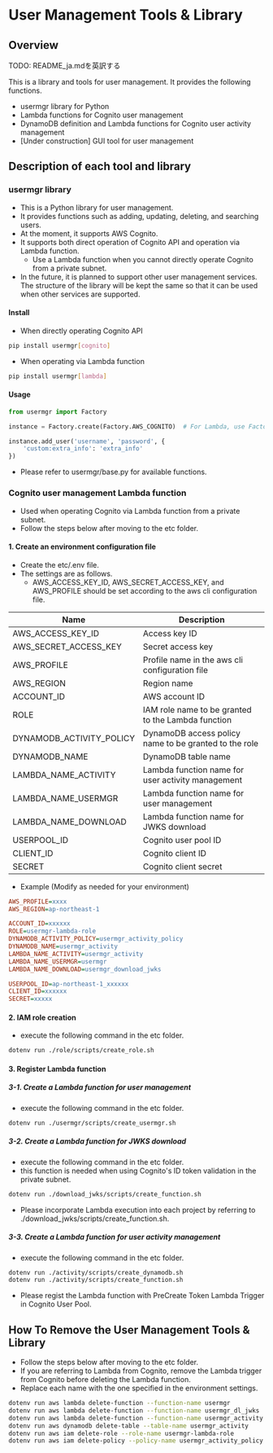 # User Management Tools & Library

## Overview

TODO: README_ja.mdを英訳する

This is a library and tools for user management.
It provides the following functions.

- usermgr library for Python
- Lambda functions for Cognito user management
- DynamoDB definition and Lambda functions for Cognito user activity management
- [Under construction] GUI tool for user management

## Description of each tool and library

### usermgr library

- This is a Python library for user management.
- It provides functions such as adding, updating, deleting, and searching users.
- At the moment, it supports AWS Cognito.
- It supports both direct operation of Cognito API and operation via Lambda function.
  - Use a Lambda function when you cannot directly operate Cognito from a private subnet.
- In the future, it is planned to support other user management services. The structure of the library will be kept the same so that it can be used when other services are supported.

#### Install

- When directly operating Cognito API

```bash
pip install usermgr[cognito]
```

- When operating via Lambda function

```bash
pip install usermgr[lambda]
```

#### Usage

```python
from usermgr import Factory

instance = Factory.create(Factory.AWS_COGNITO)  # For Lambda, use Factory.AWS_LAMBDA

instance.add_user('username', 'password', {
    'custom:extra_info': 'extra_info'
})
```

- Please refer to usermgr/base.py for available functions.

### Cognito user management Lambda function

- Used when operating Cognito via Lambda function from a private subnet.
- Follow the steps below after moving to the etc folder.

#### 1. Create an environment configuration file

- Create the etc/.env file.
- The settings are as follows.
  - AWS_ACCESS_KEY_ID, AWS_SECRET_ACCESS_KEY, and AWS_PROFILE should be set according to the aws cli configuration file.

| Name | Description |
| ---- | ----------- |
| AWS_ACCESS_KEY_ID | Access key ID |
| AWS_SECRET_ACCESS_KEY | Secret access key |
| AWS_PROFILE | Profile name in the aws cli configuration file |
| AWS_REGION | Region name |
| ACCOUNT_ID | AWS account ID |
| ROLE | IAM role name to be granted to the Lambda function |
| DYNAMODB_ACTIVITY_POLICY | DynamoDB access policy name to be granted to the role |
| DYNAMODB_NAME | DynamoDB table name |
| LAMBDA_NAME_ACTIVITY| Lambda function name for user activity management |
| LAMBDA_NAME_USERMGR| Lambda function name for user management |
| LAMBDA_NAME_DOWNLOAD| Lambda function name for JWKS download |
| USERPOOL_ID | Cognito user pool ID |
| CLIENT_ID | Cognito client ID |
| SECRET | Cognito client secret |

- Example (Modify as needed for your environment)

```ini
AWS_PROFILE=xxxx
AWS_REGION=ap-northeast-1

ACCOUNT_ID=xxxxxx
ROLE=usermgr-lambda-role
DYNAMODB_ACTIVITY_POLICY=usermgr_activity_policy
DYNAMODB_NAME=usermgr_activity
LAMBDA_NAME_ACTIVITY=usermgr_activity
LAMBDA_NAME_USERMGR=usermgr
LAMBDA_NAME_DOWNLOAD=usermgr_download_jwks

USERPOOL_ID=ap-northeast-1_xxxxxx
CLIENT_ID=xxxxxx
SECRET=xxxxx
```

#### 2. IAM role creation

- execute the following command in the etc folder.

```bash
dotenv run ./role/scripts/create_role.sh
```

#### 3. Register Lambda function

##### 3-1. Create a Lambda function for user management

- execute the following command in the etc folder.

```bash
dotenv run ./usermgr/scripts/create_usermgr.sh
```

##### 3-2. Create a Lambda function for JWKS download

- execute the following command in the etc folder.
- this function is needed when using Cognito's ID token validation in the private subnet.

```bash
dotenv run ./download_jwks/scripts/create_function.sh
```

- Please incorporate Lambda execution into each project by referring to ./download_jwks/scripts/create_function.sh.

##### 3-3. Create a Lambda function for user activity management

- execute the following command in the etc folder.

```bash
dotenv run ./activity/scripts/create_dynamodb.sh
dotenv run ./activity/scripts/create_function.sh
```

- Please regist the Lambda function with PreCreate Token Lambda Trigger in Cognito User Pool.

## How To Remove the User Management Tools & Library

- Follow the steps below after moving to the etc folder.
- If you are referring to Lambda from Cognito, remove the Lambda trigger from Cognito before deleting the Lambda function.
- Replace each name with the one specified in the environment settings.

```bash
dotenv run aws lambda delete-function --function-name usermgr
dotenv run aws lambda delete-function --function-name usermgr_dl_jwks
dotenv run aws lambda delete-function --function-name usermgr_activity
dotenv run aws dynamodb delete-table --table-name usermgr_activity
dotenv run aws iam delete-role --role-name usermgr-lambda-role
dotenv run aws iam delete-policy --policy-name usermgr_activity_policy
```
